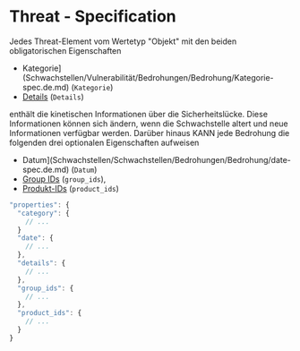 # Threat - Specification

Jedes Threat-Element vom Wertetyp "Objekt" mit den beiden obligatorischen Eigenschaften

* Kategorie](Schwachstellen/Vulnerabilität/Bedrohungen/Bedrohung/Kategorie-spec.de.md) (`Kategorie`)
* [Details](Schwachstellen/Vulnerabilität/Bedrohungen/Bedrohung/Details-spec.de.md) (`Details`)

enthält die kinetischen Informationen über die Sicherheitslücke. Diese Informationen können sich ändern, wenn die Schwachstelle altert und neue Informationen verfügbar werden.
Darüber hinaus KANN jede Bedrohung die folgenden drei optionalen Eigenschaften aufweisen

* Datum](Schwachstellen/Schwachstellen/Bedrohungen/Bedrohung/date-spec.de.md) (`Datum`)
* [Group IDs](vulnerabilities/vulnerability/threats/threat/group_ids-spec.de.md) (`group_ids`),
* [Produkt-IDs](Schwachstellen/Vulnerabilität/Bedrohungen/Bedrohung/product_ids-spec.de.md) (`product_ids`)

```javascript
"properties": {
  "category": {
    // ...
  }
  "date": {
    // ...
  },
  "details": {
    // ...
  },
  "group_ids": {
    // ...
  },
  "product_ids": {
    // ...
  }
}
```
